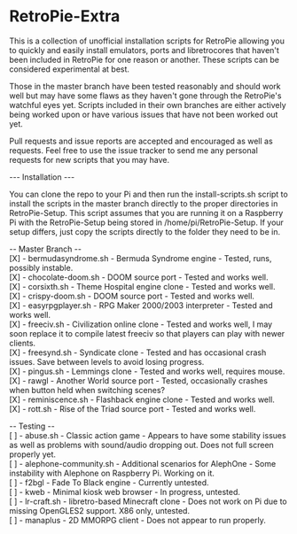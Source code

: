 # RetroPie-Extra

This is a collection of unofficial installation scripts for RetroPie allowing you to quickly and easily install emulators, ports and libretrocores that haven't been 
included in RetroPie for one reason or another. These scripts can be considered experimental at best. 

Those in the master branch have been tested reasonably and should work well but may have some flaws as they haven't gone through the RetroPie's watchful eyes yet. 
Scripts included in their own branches are either actively being worked upon or have various issues that have not been worked out yet.

Pull requests and issue reports are accepted and encouraged as well as requests. Feel free to use the issue tracker to send me any personal requests for new scripts
that you may have.

--- Installation ---

You can clone the repo to your Pi and then run the install-scripts.sh script to install the scripts in the master branch directly to the proper directories in RetroPie-Setup.
This script assumes that you are running it on a Raspberry Pi with the RetroPie-Setup being stored in /home/pi/RetroPie-Setup. If your setup differs, just copy the scripts
directly to the folder they need to be in.


-- Master Branch --  
[X] - bermudasyndrome.sh - Bermuda Syndrome engine - Tested, runs, possibly instable.  
[X] - chocolate-doom.sh - DOOM source port - Tested and works well.  
[X] - corsixth.sh - Theme Hospital engine clone - Tested and works well.  
[X] - crispy-doom.sh - DOOM source port - Tested and works well.  
[X] - easyrpgplayer.sh - RPG Maker 2000/2003 interpreter - Tested and works well.  
[X] - freeciv.sh - Civilization online clone - Tested and works well, I may soon replace it to compile latest freeciv so that players can play with newer clients.  
[X] - freesynd.sh - Syndicate clone - Tested and has occasional crash issues. Save between levels to avoid losing progress.  
[X] - pingus.sh - Lemmings clone - Tested and works well, requires mouse.  
[X] - rawgl - Another World source port - Tested, occasionally crashes when button held when switching scenes?  
[X] - reminiscence.sh - Flashback engine clone - Tested and works well.   
[X] - rott.sh - Rise of the Triad source port - Tested and works well.  

-- Testing --  
[ ] - abuse.sh - Classic action game - Appears to have some stability issues as well as problems with sound/audio dropping out. Does not full screen properly yet.  
[ ] - alephone-community.sh - Additional scenarios for AlephOne - Some instability with Alephone on Raspberry Pi. Working on it.  
[ ] - f2bgl - Fade To Black engine - Currently untested.  
[ ] - kweb - Minimal kiosk web browser - In progress, untested.  
[ ] - lr-craft.sh - libretro-based Minecraft clone - Does not work on Pi due to missing OpenGLES2 support. X86 only, untested.  
[ ] - manaplus - 2D MMORPG client - Does not appear to run properly.  



